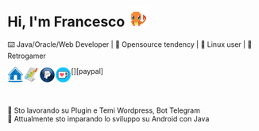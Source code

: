 # Hi, I'm Francesco <img src="https://raw.githubusercontent.com/FrancescoCeliento/FrancescoCeliento/main/asset/images/charizard.gif" width="40">
⌨️ Java/Oracle/Web Developer | 📄 Opensource tendency | 🐧 Linux user | 👾 Retrogamer
<br/>


[<img align="left" alt="Homepage" width="32px" src="https://raw.githubusercontent.com/FrancescoCeliento/FrancescoCeliento/main/asset/images/home-icon.png"/>][homepage]
[<img align="left" alt="PayPal" width="32px" src="https://raw.githubusercontent.com/FrancescoCeliento/FrancescoCeliento/main/asset/images/project-icon.png"/>][project]
[<img align="left" alt="PayPal" width="32px" src="https://raw.githubusercontent.com/FrancescoCeliento/FrancescoCeliento/main/asset/images/paypal-icon.png"/>][paypal]
[<img align="left" alt="PayPal" width="32px" src="https://raw.githubusercontent.com/FrancescoCeliento/FrancescoCeliento/main/asset/images/kofi-icon.png"/>][kofi]

[homepage]: https://www.francescoceliento.com
[project]: https://francescoceliento.github.io
[kofi]: https://ko-fi.com/francescoceliento
<br/><br/>

<!--
**FrancescoCeliento/FrancescoCeliento** is a ✨ _special_ ✨ repository because its `README.md` (this file) appears on your GitHub profile.

Here are some ideas to get you started:

- 🔭 I’m currently working on ...
- 🌱 I’m currently learning ...
- 👯 I’m looking to collaborate on ...
- 🤔 I’m looking for help with ...
- 💬 Ask me about ...
- 📫 How to reach me: ...
- 😄 Pronouns: ...
- ⚡ Fun fact: ...
-->


🔭 Sto lavorando su Plugin e Temi Wordpress, Bot Telegram<br/>
🌱 Attualmente sto imparando lo sviluppo su Android con Java
